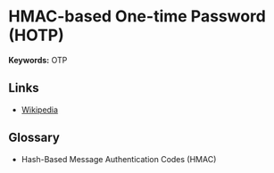 # HMAC-based One-time Password (HOTP)

**Keywords:** OTP

## Links

- [Wikipedia](https://en.wikipedia.org/wiki/HMAC-based_one-time_password)

## Glossary

- Hash-Based Message Authentication Codes (HMAC)
